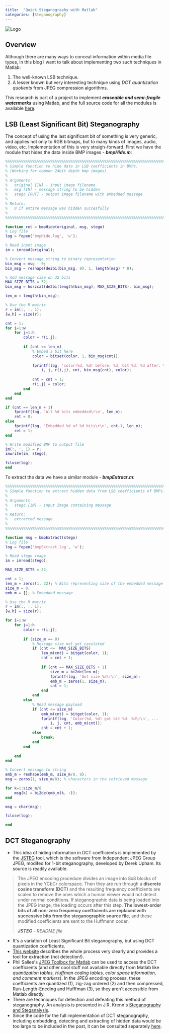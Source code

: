 ```yaml
---
title:  "Quick Steganography with Matlab"
categories: [Steganography]
---
```


![Logo](/assets/images/hidden.jpg)

## Overview
Although there are many ways to conceal information within media file types, in this blog I want to talk about implementing two such techniques in Matlab: 
1. The well-known LSB technique.
2. A lesser known but very interesting technique using *DCT quantization quotients* from JPEG compression algorithms.

This research is part of a project to implement __*eraseable and semi-fragile watermarks*__ using Matlab, and the full source code for all the modules is available [here](https://github.com/livz/watermark-steg).

## LSB (Least Significant Bit) Steganography

The concept of using the last significant bit of something is very generic, and applies not only to RGB bitmaps, but to many kinds of  images, audio, video, etc. Implementation of this is very straigh-forward. First we have the module that hides the data inside BMP images - __*bmpHide.m*__:
```matlab
%%%%%%%%%%%%%%%%%%%%%%%%%%%%%%%%%%%%%%%%%%%%%%%%%%%%%%%%%%%%%%%%%%%%%%%%%%%
% Simple function to hide data in LSB coefficients in BMPs.
% (Working for common 24bit depth bmp images)
%
% Arguments:
%   original [IN] - input image filename
%   msg [IN] - message string to be hidden
%   stego [OUT] - output image filename with embedded message
%
% Return:
%   0 if entire message was hidden succesfully
%
%%%%%%%%%%%%%%%%%%%%%%%%%%%%%%%%%%%%%%%%%%%%%%%%%%%%%%%%%%%%%%%%%%%%%%%%%%%

function ret = bmpHide(original, msg, stego)
% Log file
log = fopen('bmpHide.log', 'w');

% Read input image
im = imread(original);

% Convert message string to binary representation
bin_msg = msg - 0;
bin_msg = reshape(de2bi(bin_msg, 8), 1, length(msg) * 8);

% Add message size on 32 bits
MAX_SIZE_BITS = 32;
bin_msg = horzcat(de2bi(length(bin_msg), MAX_SIZE_BITS), bin_msg);

len_m = length(bin_msg);

% Use the R matrix
r = im(:, :, 1);
[w,h] = size(r);

cnt = 1;
for i=1:w
    for j=1:h
        color = r(i,j);
        
        if (cnt <= len_m)
            % Embed a bit here
            color = bitset(color, 1, bin_msg(cnt));
            
            fprintf(log, 'color(%d, %d) before: %d, bit %d: %d after: %d\r\n', ...
                i, j, r(i,j), cnt, bin_msg(cnt), color);
            
            cnt = cnt + 1;
            r(i,j) = color;
        end
    end
end

if (cnt == len_m + 1)
    fprintf(log, 'All %d bits embedded\r\n', len_m);
    ret = 0;
else
    fprintf(log, 'Embedded %d of %d bits\r\n', cnt-1, len_m);
    ret = 1;
end

% Write modified BMP to output file
im(:, :, 1) = r;
imwrite(im, stego);

fclose(log);
end
```

To extract the data we have a similar module - __*bmpExtract.m*__:
```matlab
%%%%%%%%%%%%%%%%%%%%%%%%%%%%%%%%%%%%%%%%%%%%%%%%%%%%%%%%%%%%%%%%%%%%%%%%%%%
% Simple function to extract hidden data from LSB coefficients of BMPs.
%
% Arguments:
%   stego [IN] - input image containing message
%
% Return:
%   extracted message
%
%%%%%%%%%%%%%%%%%%%%%%%%%%%%%%%%%%%%%%%%%%%%%%%%%%%%%%%%%%%%%%%%%%%%%%%%%%%

function msg = bmpExtract(stego)
% Log file
log = fopen('bmpExtract.log', 'w');

% Read stego image
im = imread(stego);

MAX_SIZE_BITS = 32;

cnt = 1;
len_m = zeros(1, 32); % Bits representing size of the embedded message
size_m = 0;
emb_m = []; % Embedded message

% Use the R matrix
r = im(:, :, 1);
[w,h] = size(r);

for i=1:w
    for j=1:h
        color = r(i,j);
        
        if (size_m == 0)
            % Message size not yet caculated
            if (cnt <=  MAX_SIZE_BITS)
                len_m(cnt) = bitget(color, 1);
                cnt = cnt + 1;
                
                if (cnt == MAX_SIZE_BITS + 1)
                    size_m = bi2de(len_m);
                    fprintf(log, 'Got size %d\r\n', size_m);
                    emb_m = zeros(1, size_m);
                    cnt = 1;
                end
            end
        else
            % Read message payload
            if (cnt <= size_m)
                emb_m(cnt) = bitget(color, 1);
                fprintf(log, 'Color(%d, %d) got bit %d: %d\r\n', ...
                    i, j, cnt, emb_m(cnt));
                cnt = cnt + 1;
            else
                break;
            end
        end
        
    end
end

% Convert message to string
emb_m = reshape(emb_m, size_m/8, 8);
msg = zeros(1, size_m/8); % characters in the retrieved message

for k=1:size_m/8
    msg(k) = bi2de(emb_m(k, :));
end

msg = char(msg);

fclose(log);

end
```



## DCT Steganography
* This idea of hiding information in DCT coefficients is implemented by the [JSTEG](https://zooid.org/~paul/crypto/jsteg/) tool, which is the software from Independent JPEG Group JPEG, modifed for 1-bit steganography, developed by Derek Upham. Its  source is readily available.

<blockquote>
  <p>The JPEG encoding procedure divides an image into 8x8 blocks of pixels in the YCbCr colorspace.  Then they are run through a <b>discrete cosine transform (DCT)</b> and the resulting frequency coefficients are scaled to remove the ones which a human viewer would not detect under normal conditions.  If steganographic data is being loaded into the JPEG image, the loading occurs after this step.  <b>The lowest-order bits of all non-zero frequency coefficients are replaced with successive bits from the steganographic source file</b>, and these modified coefficients are sent to the Huffmann coder.</p>
    <cite><b>JSTEG</b> - README file</cite> </blockquote>

* It's a variation of Least Significant Bit steganography, but using DCT quantization coefficients.
* [This website](http://www.guillermito2.net/stegano/jsteg/index.html) describes the whole process very clearly and provides a tool for extraction (not detection!).
* Phil Sallee's [JPEG Toolbox for Matlab](http://www.philsallee.com/jpegtbx/index.html) can be used to access the DCT coefficients (and other cool stuff not available directly from Matlab  like _quantization tables, Huffman coding tables, color space information, and comment markers_). In the JPEG encoding process, these coefficients are quantized (1), zig-zag ordered (2) and then compressed, Run-Length-Encding and Hufffman (3), so they aren't accessible from Matlab directly. 
* There are techniques for detection and defeating this method of steganography. An analysis is presented in J.R. Krenn's [Steganography and Steganalysis](http://www.krenn.nl/univ/cry/steg/article.pdf).
* Since the code for the full implementation of DCT steganography, including embedding, detecting and extracting of hidden data would be too large to be included in the post, it can be consulted separately [here](https://github.com/livz/watermark-steg).

